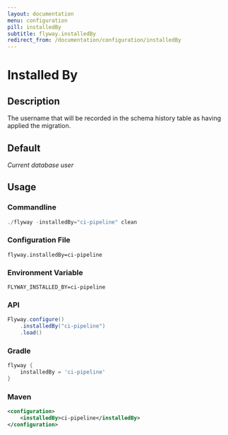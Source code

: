 ```yaml
---
layout: documentation
menu: configuration
pill: installedBy
subtitle: flyway.installedBy
redirect_from: /documentation/configuration/installedBy
---
```


# Installed By

## Description
The username that will be recorded in the schema history table as having applied the migration.

## Default
<i>Current database user</i>

## Usage

### Commandline
```powershell
./flyway -installedBy="ci-pipeline" clean
```

### Configuration File
```properties
flyway.installedBy=ci-pipeline
```

### Environment Variable
```properties
FLYWAY_INSTALLED_BY=ci-pipeline
```

### API
```java
Flyway.configure()
    .installedBy("ci-pipeline")
    .load()
```

### Gradle
```groovy
flyway {
    installedBy = 'ci-pipeline'
}
```

### Maven
```xml
<configuration>
    <installedBy>ci-pipeline</installedBy>
</configuration>
```